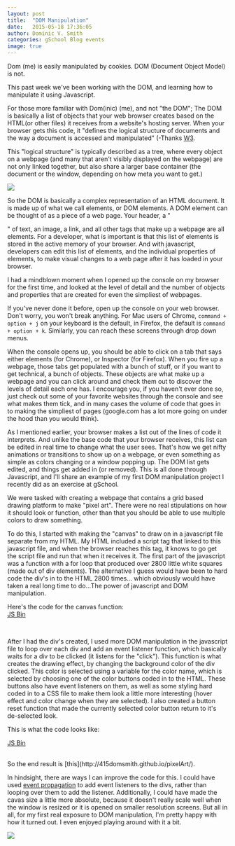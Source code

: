 ```yaml
---
layout: post
title:  "DOM Manipulation"
date:   2015-05-18 17:36:05
author: Dominic V. Smith
categories: gSchool Blog events
image: true
---
```


Dom (me) is easily manipulated by cookies. DOM (Document Object Model) is not.

This past week we've been working with the DOM, and learning how to manipulate it using Javascript.

For those more familiar with Dom(inic) (me), and not "the DOM"; The DOM is basically a list of objects that your web browser creates based on the HTML(or other files) it receives from a website's hosting server. When your browser gets this code, it "defines the logical structure of documents and the way a document is accessed and manipulated" (-Thanks [W3](http://www.w3.org/TR/DOM-Level-2-Core/introduction.html). 

This "logical structure" is typically described as a tree, where every object on a webpage (and many that aren't visibly displayed on the webpage) are not only linked together, but also share a larger base container (the document or the window, depending on how meta you want to get.)<br>

<img class="img-responsive img-post" src=" http://www.kirupa.com/html5/images/DOM_js_72.png "/>

<br>

So the DOM is basically a complex representation of an HTML document. It is made up of what we call elements, or DOM elements. A DOM element can be thought of as a piece of a web page. Your header, a "<p>" of text, an image, a link, and all other tags that make up a webpage are all elements. For a developer, what is important is that this list of elements is stored in the active memory of your browser. And with javascript, developers can edit this list of elements, and the individual properties of elements, to make visual changes to a web page after it has loaded in your browser.

I had a mindblown moment when I opened up the console on my browser for the first time, and looked at the level of detail and the number of objects and properties that are created for even the simpliest of webpages.

If you've never done it before, open up the console on your web browser. Don't worry, you won't break anything. For Mac users of Chrome, ```command + option + j``` on your keyboard is the default, in Firefox, the default is ```command + option + k```. Similarly, you can reach these screens through drop down menus. 

When the console opens up, you should be able to click on a tab that says either elements (for Chrome), or Inspector (for Firefox). When you fire up a webpage, those tabs get populated with a bunch of stuff, or if you want to get technical, a bunch of objects. These objects are what make up a webpage and you can click around and check them out to discover the levels of detail each one has. I encourage you, if you haven't ever done so, just check out some of your favorite websites through the console and see what makes them tick, and in many cases the volume of code that goes in to making the simpliest of pages (google.com has a lot more going on under the hood than you would think).

As I mentioned earlier, your browser makes a list out of the lines of code it interprets. And unlike the base code that your browser receives, this list can be edited in real time to change what the user sees. That's how we get nifty animations or transitions to show up on a webpage, or even something as simple as colors changing or a window popping up. The DOM list gets edited, and things get added in (or removed). This is all done through Javascript, and I'll share an example of my first DOM manipulation project I recently did as an exercise at gSchool.


We were tasked with creating a webpage that contains a grid based drawing platform to make "pixel art". There were no real stipulations on how it should look or function, other than that you should be able to use multiple colors to draw something.

To do this, I started with making the "canvas" to draw on in a javascript file separate from my HTML. My HTML included a script tag that linked to this javascript file, and when the browser reaches this tag, it knows to go get the script file and run that when it receives it. The first part of the javascript was a function with a for loop that produced over 2800 little white squares (made out of div elements). The alternative I guess would have been to hard code the div's in to the HTML 2800 times... which obviously would have taken a real long time to do...The power of javascript and DOM manipulation.

Here's the code for the canvas function:
<br>
 <a class="jsbin-embed" href="http://jsbin.com/mukuceroxa/1/embed?js,console">JS Bin</a><script src="http://static.jsbin.com/js/embed.js"></script>

 <br>

 After I had the div's created, I used more DOM manipulation in the javascript file to loop over each div and add an event listener function, which basically waits for a div to be clicked (it listens for the "click"). This function is what creates the drawing effect, by changing the background color of the div clicked. This color is selected using a variable for the color name, which is selected by choosing one of the color buttons coded in to the HTML. These buttons also have event listeners on them, as well as some styling hard coded in to a CSS file to make them look a little more interesting (hover effect and color change when they are selected). I also created a button reset function that made the currently selected color button return to it's de-selected look.  

 This is what the code looks like:


 <a class="jsbin-embed" href="http://jsbin.com/mepopevica/1/embed?js">JS Bin</a><script src="http://static.jsbin.com/js/embed.js"></script>

<br>
So the end result is [this](http://415domsmith.github.io/pixelArt/).

<br>

In hindsight, there are ways I can improve the code for this. I could have used [event propagation](http://info.meteor.com/blog/browser-events-bubbling-capturing-and-delegation) to add event listeners to the divs, rather than looping over them to add the listener. Additionally, I could have made the cavas size a little more absolute, because it doesn't really scale well when the window is resized or it is opened on smaller resolution screens. But all in all, for my first real exposure to DOM manipulation, I'm pretty happy with how it turned out. I even enjoyed playing around with it a bit.

<div class="post-img">
<img class="img-responsive img-post" src=" {{site.baseurl}}/img/pixelArtDemo.png"/>
</div>







